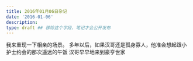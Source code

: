 ```yaml
---
title: 2016年01月06日杂记
date: '2016-01-06'
description:
type: draft ## 移除这个字段，笔记才会公开发布
---
```


我来重现一下相亲的场景。
多年以后，如果汉哥还是孤身寡人，他准会想起跟小护士约会的那次遥远的午饭
汉哥早早地来到豪亨世家

